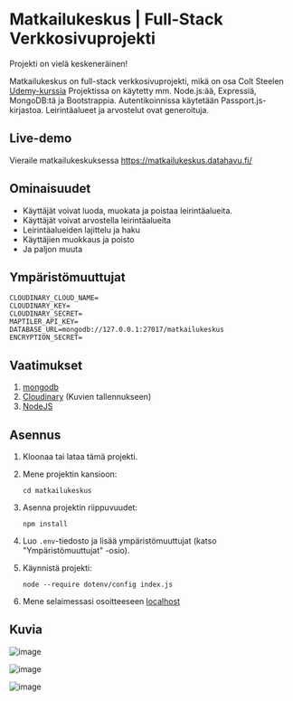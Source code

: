 # Matkailukeskus | Full-Stack Verkkosivuprojekti

Projekti on vielä keskeneräinen!

Matkailukeskus on full-stack verkkosivuprojekti, mikä on osa Colt Steelen [Udemy-kurssia](https://www.udemy.com/course/the-web-developer-bootcamp/?couponCode=24T1MT11625BROW)
Projektissa on käytetty mm. Node.js:ää, Expressiä, MongoDB:tä ja Bootstrappia. Autentikoinnissa käytetään Passport.js-kirjastoa. Leirintäalueet ja arvostelut ovat generoituja.

## Live-demo
Vieraile matkailukeskuksessa https://matkailukeskus.datahavu.fi/


## Ominaisuudet
- Käyttäjät voivat luoda, muokata ja poistaa leirintäalueita.
- Käyttäjät voivat arvostella leirintäalueita
- Leirintäalueiden lajittelu ja haku
- Käyttäjien muokkaus ja poisto
- Ja paljon muuta

## Ympäristömuuttujat

    CLOUDINARY_CLOUD_NAME=
    CLOUDINARY_KEY=
    CLOUDINARY_SECRET=
    MAPTILER_API_KEY=
    DATABASE_URL=mongodb://127.0.0.1:27017/matkailukeskus
    ENCRYPTION_SECRET=

## Vaatimukset
1. [mongodb](https://www.mongodb.com/)
2. [Cloudinary](https://cloudinary.com/) (Kuvien tallennukseen)
3. [NodeJS](https://nodejs.org/)

## Asennus
1. Kloonaa tai lataa tämä projekti.
2. Mene projektin kansioon:
    ```
    cd matkailukeskus
    ```
3. Asenna projektin riippuvuudet:
    ```
    npm install
    ```

4. Luo `.env`-tiedosto ja lisää ympäristömuuttujat (katso "Ympäristömuuttujat" -osio).
5. Käynnistä projekti:
    ```
    node --require dotenv/config index.js
    ```
5. Mene selaimessasi osoitteeseen [localhost](http://localhost/)

## Kuvia
![image](https://github.com/user-attachments/assets/71c918b3-0e6e-4665-b4d5-d6f0af1751d0)

![image](https://github.com/user-attachments/assets/1394f2c3-98ac-46d6-81b7-16576946acdf)

![image](https://github.com/user-attachments/assets/c89bead7-e42d-4059-9373-78c25467fda2)



